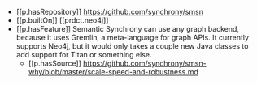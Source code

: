 

- [[p.hasRepository]] https://github.com/synchrony/smsn
- [[p.builtOn]] [[prdct.neo4j]]
- [[p.hasFeature]] Semantic Synchrony can use any graph backend, because it uses Gremlin, a meta-language for graph APIs. It currently supports Neo4j, but it would only takes a couple new Java classes to add support for Titan or something else.
  - [[p.hasSource]] https://github.com/synchrony/smsn-why/blob/master/scale-speed-and-robustness.md
